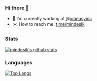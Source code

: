 ### Hi there 👋

- 💼 I’m currently working at [@jobeasyinc](https://github.com/jobeasyinc)
- ✉️ How to reach me: [t.me/mindesik](https://t.me/mindesik)

### Stats

[![mindesik's github stats](https://github-readme-stats.vercel.app/api?username=mindesik&count_private=true&hide_title=true&show_icons=true&theme=shades-of-purple)](https://github.com/mindesik)

### Languages

[![Top Langs](https://github-readme-stats.vercel.app/api/top-langs/?username=mindesik&count_private=true&hide_title=true&show_icons=true&theme=shades-of-purple)](https://github.com/mindesik)
